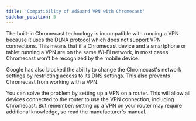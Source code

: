 ```yaml
---
title: 'Compatibility of AdGuard VPN with Chromecast'
sidebar_position: 5
---
```


The built-in Chromecast technology is incompatible with running a VPN because it uses the [DLNA protocol](https://en.wikipedia.org/wiki/Digital_Living_Network_Alliance) which does not support VPN connections. This means that if a Chromecast device and a smartphone or tablet running a VPN are on the same Wi-Fi network, in most cases Chromecast won't be recognized by the mobile device.

Google has also blocked the ability to change the Chromecast's network settings by restricting access to its DNS settings. This also prevents Chromecast from working with a VPN.

You can solve the problem by setting up a VPN on a router. This will allow all devices connected to the router to use the VPN connection, including Chromecast. But remember: setting up a VPN on your router may require additional knowledge, so read the manufacturer's manual.
